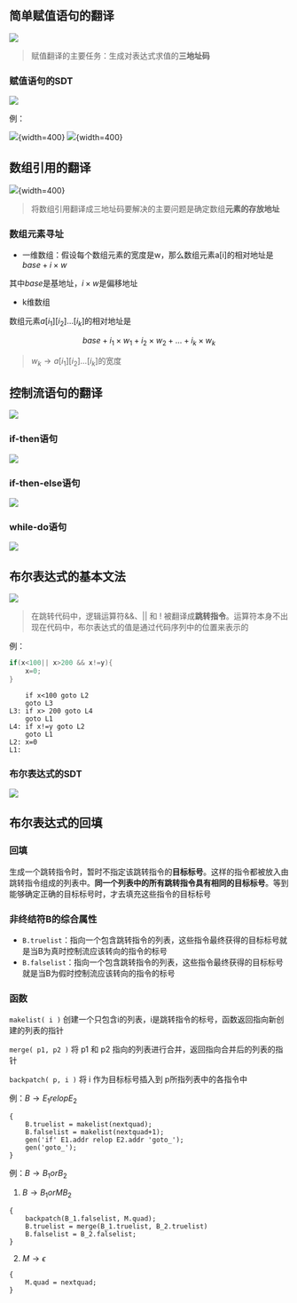 ## 简单赋值语句的翻译

![](image.png)

> 赋值翻译的主要任务：生成对表达式求值的**三地址码**

### 赋值语句的SDT

![](image-1.png)

例：


![](image-2.png){width=400}
![](image-3.png){width=400}

## 数组引用的翻译

![](image-4.png){width=400}

> 将数组引用翻译成三地址码要解决的主要问题是确定数组**元素的存放地址**

### 数组元素寻址

- 一维数组：假设每个数组元素的宽度是w，那么数组元素a[i]的相对地址是$base + i \times w$

其中$base$是基地址，$i\times w$是偏移地址

- k维数组

数组元素$a[i_1][i_2]\dots[i_k]$的相对地址是

$$base+i_1\times w_1+i_2\times w_2+\dots+i_k\times w_k$$

> $w_k\to a[i_1][i_2]\dots[i_k]$的宽度

## 控制流语句的翻译

![](image-5.png)

### if-then语句

![](image-6.png)

### if-then-else语句

![](image-7.png)

### while-do语句

![](image-8.png)

## 布尔表达式的基本文法

![](image-9.png)

> 在跳转代码中，逻辑运算符&&、|| 和 ! 被翻译成**跳转指令**。运算符本身不出现在代码中，布尔表达式的值是通过代码序列中的位置来表示的

例：

```c
if(x<100|| x>200 && x!=y){
    x=0;
}
```

```
    if x<100 goto L2
    goto L3
L3: if x> 200 goto L4
    goto L1
L4: if x!=y goto L2
    goto L1
L2: x=0
L1:
```

### 布尔表达式的SDT

![](image-10.png)

## 布尔表达式的回填

### 回填

生成一个跳转指令时，暂时不指定该跳转指令的**目标标号**。这样的指令都被放入由跳转指令组成的列表中。**同一个列表中的所有跳转指令具有相同的目标标号**。等到 能够确定正确的目标标号时，才去填充这些指令的目标标号

### 非终结符B的综合属性

- `B.truelist`：指向一个包含跳转指令的列表，这些指令最终获得的目标标号就是当B为真时控制流应该转向的指令的标号
- `B.falselist`：指向一个包含跳转指令的列表，这些指令最终获得的目标标号就是当B为假时控制流应该转向的指令的标号

### 函数

`makelist( i )`
创建一个只包含i的列表，i是跳转指令的标号，函数返回指向新创建的列表的指针

`merge( p1, p2 )`
将 p1 和 p2 指向的列表进行合并，返回指向合并后的列表的指针

`backpatch( p, i )`
将 i 作为目标标号插入到 p所指列表中的各指令中

例：$B\to E_1 relop E_2$

```
{
    B.truelist = makelist(nextquad);
    B.falselist = makelist(nextquad+1);
    gen('if' E1.addr relop E2.addr 'goto_');
    gen('goto_');
}
```

例：$B\to B_1 or B_2$

1. $B\to B_1 or M B_2$

```
{
    backpatch(B_1.falselist, M.quad);
    B.truelist = merge(B_1.truelist, B_2.truelist)
    B.falselist = B_2.falselist;
}
```

2. $M\to\epsilon$

```
{
    M.quad = nextquad;
}
```
